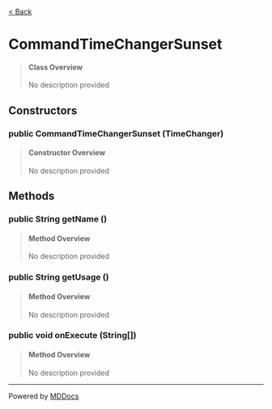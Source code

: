 [< Back](../README.md)
# CommandTimeChangerSunset #
>#### Class Overview ####
>No description provided
## Constructors ##
### public CommandTimeChangerSunset (TimeChanger) ###
>#### Constructor Overview ####
>No description provided
>
## Methods ##
### public String getName () ###
>#### Method Overview ####
>No description provided
>
### public String getUsage () ###
>#### Method Overview ####
>No description provided
>
### public void onExecute (String[]) ###
>#### Method Overview ####
>No description provided
>

---
Powered by [MDDocs](https://github.com/VRCube/MDDocs)